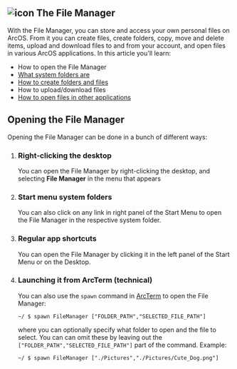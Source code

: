 <h2 class="image-header">
  <img src="#FileManagerIcon" alt="icon"/>
  <span>The File Manager</span>
</h2>

With the File Manager, you can store and access your own personal files on ArcOS. From it you can create files, create folders, copy, move and delete items, upload and download files to and from your account, and open files in various ArcOS applications. In this article you'll learn:

- How to open the File Manager
- [What system folders are](@client/help/FileManager/SystemFolder.md)
- [How to create folders and files](@client/help/FileManager/CreateFileFolder.md)
- How to upload/download files
- [How to open files in other applications](@client/help/FileManager/Opening.md)

## Opening the File Manager

Opening the File Manager can be done in a bunch of different ways:

1. ### Right-clicking the desktop

   You can open the File Manager by right-clicking the desktop, and selecting **File Manager** in the menu that appears

2. ### Start menu system folders

   You can also click on any link in right panel of the Start Menu to open the File Manager in the respective system folder.

3. ### Regular app shortcuts

   You can open the File Manager by clicking it in the left panel of the Start Menu or on the Desktop.

4. ### Launching it from ArcTerm (technical)

   You can also use the `spawn` command in [ArcTerm](@client/help/ArcTerm.md) to open the File Manager:

   ```
   ~/ $ spawn FileManager ["FOLDER_PATH","SELECTED_FILE_PATH"]
   ```

   where you can optionally specify what folder to open and the file to select. You can can omit these by leaving out the `["FOLDER_PATH","SELECTED_FILE_PATH"]` part of the command. Example:

   ```
   ~/ $ spawn FileManager ["./Pictures","./Pictures/Cute_Dog.png"]
   ```
